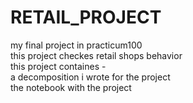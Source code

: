 # RETAIL_PROJECT
 my final project in practicum100
 <br> this project checkes retail shops behavior
<br> this project containes -
<br> a decomposition i wrote for the project
<br> the notebook with the project 

